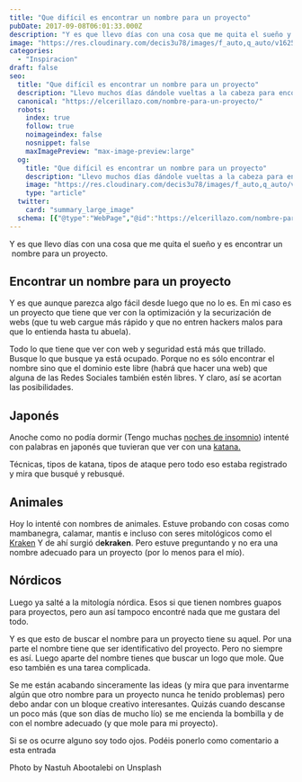 ```yaml
---
title: "Que difícil es encontrar un nombre para un proyecto"
pubDate: 2017-09-08T06:01:33.000Z
description: "Y es que llevo días con una cosa que me quita el sueño y es encontrar un  nombre para un proyecto."
image: "https://res.cloudinary.com/decis3u78/images/f_auto,q_auto/v1625696475/nombre_para_un_proyecto_lthj2x_456b3f01/nombre_para_un_proyecto_lthj2x_456b3f01.jpg?_i=AA"
categories:
  - "Inspiracion"
draft: false
seo:
  title: "Que difícil es encontrar un nombre para un proyecto"
  description: "Llevo muchos días dándole vueltas a la cabeza para encontrar el nombre para un proyecto que tengo entre manos. ¿Me podrías ayudar un poco? Te lo agradeceré"
  canonical: "https://elcerillazo.com/nombre-para-un-proyecto/"
  robots:
    index: true
    follow: true
    noimageindex: false
    nosnippet: false
    maxImagePreview: "max-image-preview:large"
  og:
    title: "Que difícil es encontrar un nombre para un proyecto"
    description: "Llevo muchos días dándole vueltas a la cabeza para encontrar el nombre para un proyecto que tengo entre manos. ¿Me podrías ayudar un poco? Te lo agradeceré"
    image: "https://res.cloudinary.com/decis3u78/images/f_auto,q_auto/v1625696475/nombre_para_un_proyecto_lthj2x_456b3f01/nombre_para_un_proyecto_lthj2x_456b3f01.jpg?_i=AA"
    type: "article"
  twitter:
    card: "summary_large_image"
  schema: [{"@type":"WebPage","@id":"https://elcerillazo.com/nombre-para-un-proyecto/","url":"https://elcerillazo.com/nombre-para-un-proyecto/","name":"Que difícil es encontrar un nombre para un proyecto","isPartOf":{"@id":"https://elcerillazo.com/#website"},"primaryImageOfPage":{"@id":"https://elcerillazo.com/nombre-para-un-proyecto/#primaryimage"},"image":{"@id":"https://elcerillazo.com/nombre-para-un-proyecto/#primaryimage"},"thumbnailUrl":"https://res.cloudinary.com/decis3u78/images/f_auto,q_auto/v1625696475/nombre_para_un_proyecto_lthj2x_456b3f01/nombre_para_un_proyecto_lthj2x_456b3f01.jpg?_i=AA","datePublished":"2017-09-08T08:01:33+00:00","author":{"@id":"https://elcerillazo.com/#/schema/person/368d5b496aeaf077b307f248a72abcd9"},"description":"Llevo muchos días dándole vueltas a la cabeza para encontrar el nombre para un proyecto que tengo entre manos. ¿Me podrías ayudar un poco? Te lo agradeceré","breadcrumb":{"@id":"https://elcerillazo.com/nombre-para-un-proyecto/#breadcrumb"},"inLanguage":"es","potentialAction":[{"@type":"ReadAction","target":["https://elcerillazo.com/nombre-para-un-proyecto/"]}]},{"@type":"ImageObject","inLanguage":"es","@id":"https://elcerillazo.com/nombre-para-un-proyecto/#primaryimage","url":"https://res.cloudinary.com/decis3u78/images/f_auto,q_auto/v1625696475/nombre_para_un_proyecto_lthj2x_456b3f01/nombre_para_un_proyecto_lthj2x_456b3f01.jpg?_i=AA","contentUrl":"https://res.cloudinary.com/decis3u78/images/f_auto,q_auto/v1625696475/nombre_para_un_proyecto_lthj2x_456b3f01/nombre_para_un_proyecto_lthj2x_456b3f01.jpg?_i=AA","width":1024,"height":684,"caption":"Nombre para un proyecto"},{"@type":"BreadcrumbList","@id":"https://elcerillazo.com/nombre-para-un-proyecto/#breadcrumb","itemListElement":[{"@type":"ListItem","position":1,"name":"Portada","item":"https://elcerillazo.com/"},{"@type":"ListItem","position":2,"name":"Que difícil es encontrar un nombre para un proyecto"}]},{"@type":"WebSite","@id":"https://elcerillazo.com/#website","url":"https://elcerillazo.com/","name":"El Cerillazo","description":"De pequeño hacía hogueras y jugaba con cerillas","potentialAction":[{"@type":"SearchAction","target":{"@type":"EntryPoint","urlTemplate":"https://elcerillazo.com/?s={search_term_string}"},"query-input":{"@type":"PropertyValueSpecification","valueRequired":true,"valueName":"search_term_string"}}],"inLanguage":"es"},{"@type":"Person","@id":"https://elcerillazo.com/#/schema/person/368d5b496aeaf077b307f248a72abcd9","name":"montywp","url":"https://elcerillazo.com/author/montywp/"}]
---
```


Y es que llevo días con una cosa que me quita el sueño y es encontrar un  nombre para un proyecto.

## Encontrar un nombre para un proyecto

Y es que aunque parezca algo fácil desde luego que no lo es. En mi caso es un proyecto que tiene que ver con la optimización y la securización de webs (que tu web cargue más rápido y que no entren hackers malos para que lo entienda hasta tu abuela).

Todo lo que tiene que ver con web y seguridad está más que trillado. Busque lo que busque ya está ocupado. Porque no es sólo encontrar el nombre sino que el dominio este libre (habrá que hacer una web) que alguna de las Redes Sociales también estén libres. Y claro, así se acortan las posibilidades.

## Japonés

Anoche como no podía dormir (Tengo muchas [noches de insomnio](https://elcerillazo.com/noches-de-insomnio/)) intenté con palabras en japonés que tuvieran que ver con una [katana.](https://es.wikipedia.org/wiki/Katana)

Técnicas, tipos de katana, tipos de ataque pero todo eso estaba registrado y mira que busqué y rebusqué.

## Animales

Hoy lo intenté con nombres de animales. Estuve probando con cosas como mambanegra, calamar, mantis e incluso con seres mitológicos como el [Kraken](https://es.wikipedia.org/wiki/Kraken) Y de ahí surgió d**ekraken**. Pero estuve preguntando y no era una nombre adecuado para un proyecto (por lo menos para el mío).

## Nórdicos

Luego ya salté a la mitología nórdica. Esos si que tienen nombres guapos para proyectos, pero aun así tampoco encontré nada que me gustara del todo.

Y es que esto de buscar el nombre para un proyecto tiene su aquel. Por una parte el nombre tiene que ser identificativo del proyecto. Pero no siempre es así. Luego aparte del nombre tienes que buscar un logo que mole. Que eso también es una tarea complicada.

Se me están acabando sinceramente las ideas (y mira que para inventarme algún que otro nombre para un proyecto nunca he tenido problemas) pero debo andar con un bloque creativo interesantes. Quizás cuando descanse un poco más (que son días de mucho lío) se me encienda la bombilla y de con el nombre adecuado (y que mole para mi proyecto).

Si se os ocurre alguno soy todo ojos. Podéis ponerlo como comentario a esta entrada

Photo by Nastuh Abootalebi on Unsplash